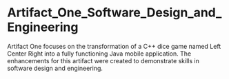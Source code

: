 # Artifact_One_Software_Design_and_Engineering
Artifact One focuses on the transformation of a C++ dice game named Left Center Right into a fully functioning Java mobile application. The enhancements for this artifact were created to demonstrate skills in software design and engineering.
